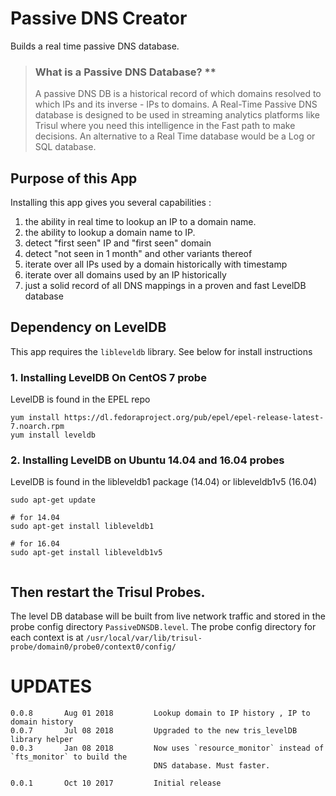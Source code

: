 # Passive DNS Creator

Builds a real time passive DNS database. 

> ### What is a Passive DNS Database? ** 
> A passive DNS DB is a historical record of which domains resolved to which IPs and its inverse - 
> IPs to domains.  A Real-Time Passive DNS database is designed to be used in 
> streaming analytics platforms like Trisul where you need this intelligence in the Fast
> path to make decisions.  An alternative to a Real Time database would be a Log or SQL 
> database. 


## Purpose of this App

Installing this app gives you several capabilities :

1. the ability in real time to lookup an IP to a domain name.  
2. the ability to lookup a domain name to IP. 
3. detect "first seen" IP and "first seen" domain
4. detect "not seen in 1 month" and other variants thereof 
5. iterate over all IPs used by a domain historically with timestamp
6. iterate over all domains used by an IP historically 
7. just a solid record of all DNS mappings in a proven and fast LevelDB database 

## Dependency on LevelDB  

This app requires the `libleveldb` library. See below for install instructions  


### 1. Installing LevelDB On CentOS 7 probe 

LevelDB is found in the EPEL repo

````
yum install https://dl.fedoraproject.org/pub/epel/epel-release-latest-7.noarch.rpm
yum install leveldb
````


### 2. Installing LevelDB on Ubuntu 14.04 and 16.04 probes

LevelDB is found in the libleveldb1 package (14.04) or libleveldb1v5 (16.04)

````
sudo apt-get update 

# for 14.04
sudo apt-get install libleveldb1 

# for 16.04
sudo apt-get install libleveldb1v5 


````
## Then restart the Trisul Probes. 

The level DB database will be built from live network traffic and stored in 
the probe  config directory `PassiveDNSDB.level`. The probe config 
directory for each context is at `/usr/local/var/lib/trisul-probe/domain0/probe0/context0/config/`


UPDATES
=======

````
0.0.8       Aug 01 2018         Lookup domain to IP history , IP to domain history 
0.0.7       Jul 08 2018         Upgraded to the new tris_levelDB library helper
0.0.3       Jan 08 2018         Now uses `resource_monitor` instead of `fts_monitor` to build the 
                                DNS database. Must faster. 

0.0.1       Oct 10 2017         Initial release 
````


